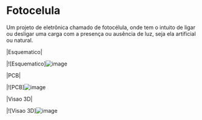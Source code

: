 # Fotocelula

Um projeto de eletrônica chamado de fotocélula, onde tem o intuito de ligar ou desligar uma carga com a presença ou ausência de luz, seja ela artificial ou natural.

|Esquematico|


|![Esquematico]![image](https://user-images.githubusercontent.com/105087818/193639231-920811c3-f4a6-4111-baef-fb3a23b68c6f.png)


|PCB|


|![PCB]![image](https://user-images.githubusercontent.com/105087818/194922712-9fa0ee44-9126-42f5-b17e-d869211e7222.png)


|Visao 3D|


|![Visao 3D]![image](https://user-images.githubusercontent.com/105087818/194922487-f7ec766a-2eda-4580-8c12-0d82a698660a.png)

